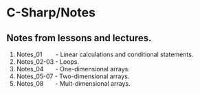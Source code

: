 # C-Sharp/Notes

## Notes from lessons and lectures.  
  
1. Notes_01&nbsp; &nbsp; &nbsp; &nbsp; - Linear calculations and conditional statements.  
2. Notes_02-03 - Loops.  
2. Notes_04&nbsp;&nbsp;&nbsp;&nbsp;&nbsp;&nbsp;&nbsp;- One-dimensional arrays.  
4. Notes_05-07 - Two-dimensional arrays.  
5. Notes_08&nbsp;&nbsp;&nbsp;&nbsp;&nbsp;&nbsp;&nbsp;- Mult-dimensional arrays.  
